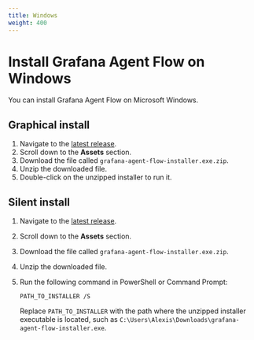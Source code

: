 ```yaml
---
title: Windows
weight: 400
---
```


# Install Grafana Agent Flow on Windows

You can install Grafana Agent Flow on Microsoft Windows.

## Graphical install

1. Navigate to the [latest release][latest].
1. Scroll down to the **Assets** section.
1. Download the file called `grafana-agent-flow-installer.exe.zip`.
1. Unzip the downloaded file.
1. Double-click on the unzipped installer to run it.

[latest]: https://github.com/grafana/agent/releases/latest

## Silent install

1. Navigate to the [latest release][latest].
1. Scroll down to the **Assets** section.
1. Download the file called `grafana-agent-flow-installer.exe.zip`.
1. Unzip the downloaded file.
1. Run the following command in PowerShell or Command Prompt:

   ```shell
   PATH_TO_INSTALLER /S
   ```

   Replace `PATH_TO_INSTALLER` with the path where the unzipped installer
   executable is located, such as
   `C:\Users\Alexis\Downloads\grafana-agent-flow-installer.exe`.

[latest]: https://github.com/grafana/agent/releases/latest
